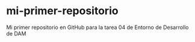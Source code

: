 # mi-primer-repositorio
Mi primer repositorio en GitHub para la tarea 04 de Entorno de Desarrollo de DAM
